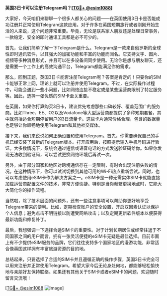 **英国3日卡可以注册Telegram吗？[[TG💪+ @esim1088](https://t.me/s/esim1088)]**

大家好，今天咱们来聊聊一个很多人都关心的问题——在英国使用3日卡是否能成功注册并正常使用Telegram这款应用。对于许多在英国短期旅行或者刚刚开始生活的人来说，这个问题非常重要。毕竟，无论是联系家人朋友还是处理日常事务，一款稳定、安全的即时通讯工具都是必不可少的。

首先，让我们简单了解一下Telegram是什么。Telegram是一款来自俄罗斯的全球性即时通讯软件，以其强大的加密功能和丰富的功能而闻名。它支持文字、图片、视频等多种消息形式，并且可以在多设备间同步使用。无论你是想与朋友聊天，还是需要一个工作上的高效沟通平台，Telegram都能满足你的需求。

那么，回到正题，英国3日卡能否注册Telegram呢？答案是肯定的！只要你的SIM卡能够正常上网，理论上就可以注册并使用Telegram。不过，在实际操作过程中，可能会遇到一些小问题，比如网络连接不稳定或是某些运营商限制了特定服务等。因此，选择一张优质的SIM卡至关重要。

在英国，如果你打算购买3日卡，建议优先考虑那些口碑较好、覆盖范围广的服务商。比如Three、EE、O2以及Vodafone等大型运营商都提供了多种短期套餐，其中就包括适合短期停留用户的3日流量卡。这些卡片通常价格合理，包含的数据量也足够让你顺畅地使用Telegram和其他社交媒体。

接下来，我们来说说如何正确设置和使用Telegram。首先，你需要确保自己的手机已经安装了最新的Telegram版本。打开应用后，按照提示输入手机号码进行验证。大多数情况下，系统会通过短信或语音电话的方式发送验证码给你。如果你发现无法收到验证码，可以尝试更换网络环境后再试一次。

另外，由于部分国家和地区对跨境通信存在一定限制，有时会出现注册失败的情况。在这种情形下，你可以试试切换到其他可用的Wi-Fi热点重新尝试。同时，也可以考虑使用eSIM卡作为解决方案之一。eSIM卡是一种无需实体SIM卡就能直接加载运营商配置文件的技术，非常方便快捷。特别是当你频繁更换地点时，它能大大简化你的操作流程。

当然啦，除了技术层面的问题外，还有一些注意事项可以帮助你更好地享受Telegram带来的便利。比如，定期检查账户的安全设置，开启双因素认证以保护个人信息；避免点击不明链接以防遭受网络攻击；以及定期更新软件版本以便获得最新功能和修复补丁。

最后，我想强调一下选择合适SIM卡的重要性。对于计划长期居住或经常往返于不同国家之间的用户而言，拥有一张灵活便捷的eSIM卡无疑是最佳选择。目前市面上有不少提供eSIM服务的品牌，它们往往支持多个国家地区的漫游功能，非常适合像英国这样拥有丰富旅游资源的目的地。

总结起来，只要选择了合适的SIM卡并且遵循正确的操作步骤，英国3日卡完全可以用来注册并正常使用Telegram。希望大家今后无论身处何地，都能够轻松愉快地与亲朋好友保持联络。如果还有其他关于SIM卡或者eSIM卡的问题，欢迎随时留言交流哦！

[[TG💪+ @esim1088](https://t.me/s/esim1088) ![Image](https://i.postimg.cc/4NQfJmqS/Snipaste-2025-05-13-00-14-12.png)]